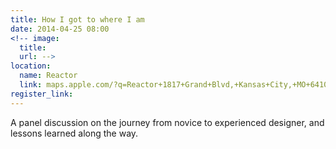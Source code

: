 ```yaml
---
title: How I got to where I am
date: 2014-04-25 08:00
<!-- image:
  title:
  url: -->
location: 
  name: Reactor
  link: maps.apple.com/?q=Reactor+1817+Grand+Blvd,+Kansas+City,+MO+64108
register_link:
---
```


A panel discussion on the journey from novice to experienced designer, and lessons learned along the way.